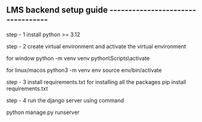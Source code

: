 ## LMS backend setup guide  ----------------------------------
step - 1
install python >= 3.12

step - 2
create virtual environment and activate the virtual environment

for window
python -m venv venv
python\Scripts\activate

for linux/macos
python3 -m venv env
source env/bin/activate

step - 3
install requirements.txt for installing all the packages
pip install requirements.txt

step - 4
run the django server using command

python manage.py runserver